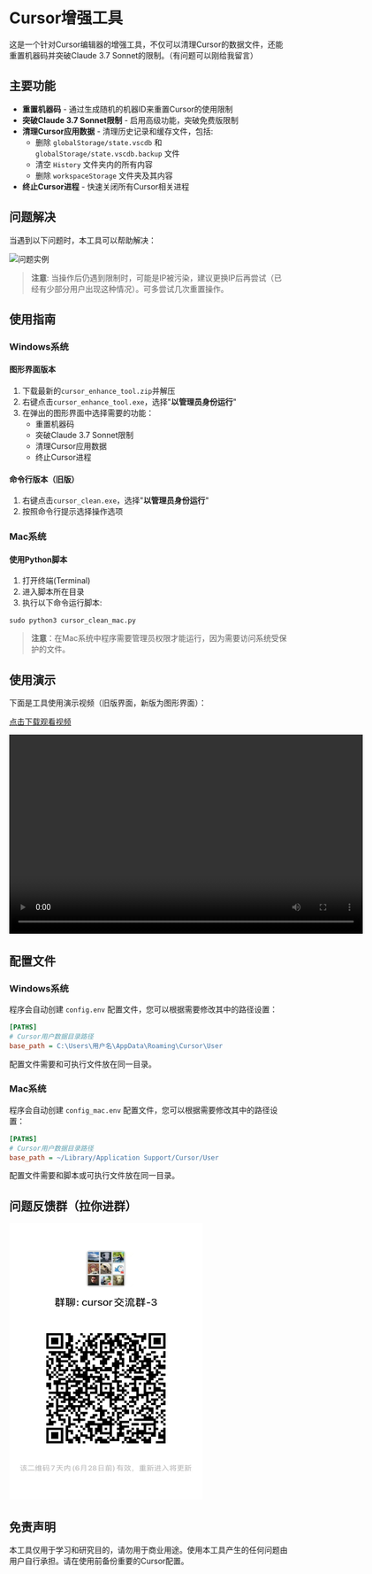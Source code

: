 # Cursor增强工具

这是一个针对Cursor编辑器的增强工具，不仅可以清理Cursor的数据文件，还能重置机器码并突破Claude 3.7 Sonnet的限制。（有问题可以刚给我留言）

## 主要功能

* **重置机器码** - 通过生成随机的机器ID来重置Cursor的使用限制
* **突破Claude 3.7 Sonnet限制** - 启用高级功能，突破免费版限制
* **清理Cursor应用数据** - 清理历史记录和缓存文件，包括:
  * 删除 `globalStorage/state.vscdb` 和 `globalStorage/state.vscdb.backup` 文件
  * 清空 `History` 文件夹内的所有内容
  * 删除 `workspaceStorage` 文件夹及其内容
* **终止Cursor进程** - 快速关闭所有Cursor相关进程

## 问题解决

当遇到以下问题时，本工具可以帮助解决：

<img src="ee959738cc1fe045a8e741b906a100fb.png" alt="问题实例" width="400"/>

> **注意**: 当操作后仍遇到限制时，可能是IP被污染，建议更换IP后再尝试（已经有少部分用户出现这种情况）。可多尝试几次重置操作。

## 使用指南

### Windows系统

#### 图形界面版本

1. 下载最新的`cursor_enhance_tool.zip`并解压
2. 右键点击`cursor_enhance_tool.exe`，选择"**以管理员身份运行**"
3. 在弹出的图形界面中选择需要的功能：
   - 重置机器码
   - 突破Claude 3.7 Sonnet限制
   - 清理Cursor应用数据
   - 终止Cursor进程

#### 命令行版本（旧版）

1. 右键点击`cursor_clean.exe`，选择"**以管理员身份运行**"
2. 按照命令行提示选择操作选项

### Mac系统

#### 使用Python脚本

1. 打开终端(Terminal)
2. 进入脚本所在目录
3. 执行以下命令运行脚本:
```
sudo python3 cursor_clean_mac.py
```

> **注意**：在Mac系统中程序需要管理员权限才能运行，因为需要访问系统受保护的文件。

## 使用演示

下面是工具使用演示视频（旧版界面，新版为图形界面）：

[点击下载观看视频](20250530_005756.mp4)

<video width="640" height="360" controls>
  <source src="20250530_005756.mp4" type="video/mp4">
  您的浏览器不支持视频标签
</video>

## 配置文件

### Windows系统

程序会自动创建 `config.env` 配置文件，您可以根据需要修改其中的路径设置：

```ini
[PATHS]
# Cursor用户数据目录路径
base_path = C:\Users\用户名\AppData\Roaming\Cursor\User
```

配置文件需要和可执行文件放在同一目录。

### Mac系统

程序会自动创建 `config_mac.env` 配置文件，您可以根据需要修改其中的路径设置：

```ini
[PATHS]
# Cursor用户数据目录路径
base_path = ~/Library/Application Support/Cursor/User
```

配置文件需要和脚本或可执行文件放在同一目录。


## 问题反馈群（拉你进群）

<img src="8f6b0a625662e5272e9291a31e108cf6.jpg" alt="Cursor交流群" width="350" height="500" />

## 免责声明

本工具仅用于学习和研究目的，请勿用于商业用途。使用本工具产生的任何问题由用户自行承担。请在使用前备份重要的Cursor配置。
